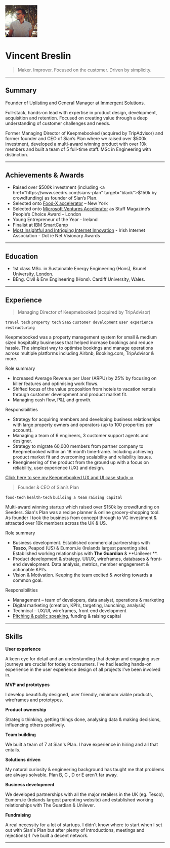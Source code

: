 <img src="/images/vincent-profile.jpg" width="20%">

# Vincent Breslin

> Maker. Improver. Focused on the customer. Driven by simplicity.

---
## Summary

Founder of <a href="http://www.uplisting.io" target="blank">Uplisting</a> and General Manager at <a href="https://angel.co/immergent-solutions" target="blank">Immergent Solutions</a>.

Full‐stack, hands‐on lead with expertise in product design, development, acquisition and retention. Focused on creating value through a deep understanding of customer challenges and needs.

Former Managing Director of Keepmebooked (acquired by TripAdvisor) and former founder and CEO of Sian’s Plan where we raised over $500k investment, developed a multi-award winning product with over 10k members and built a team of 5 full-time staff. MSc in Engineering with distinction.

---

## Achievements & Awards
* Raised over $500k investment (including <a href="https://www.seedrs.com/sians-plan" target="blank">$150k by crowdfunding</a>) as founder of Sian’s Plan.
* Selected onto <a href="https://food-x.com/" target="blank">Food‐X accelerator</a> – New York
* Selected onto <a href="https://www.microsoftaccelerator.com/" target="blank">Microsoft Ventures Accelerator</a> as Stuff Magazine’s People’s Choice Award – London
* Young Entrepreneur of the Year - Ireland
* Finalist at IBM SmartCamp
* <a href="https://iia.ie/tag/iia-awards/" target="blank">Most Insightful and Intriguing Internet Innovation</a> - Irish Internet Association - Dot ie Net Visionary Awards
---
## Education

* 1st class MSc. in Sustainable Energy Engineering (Hons), Brunel University, London.
* BEng. Civil & Env Engineering (Hons). Cardiff University, Wales.
---
## Experience

> Managing Director of Keepmebooked (acquired by TripAdvisor)

`travel tech` `property tech` `SaaS` `customer development` `user experience` `restructuring`

Keepmebooked was a property management system for small & medium sized hospitality businesses that helped increase bookings and reduce hassle. The simplest way to optimise bookings and manage operations across multiple platforms including Airbnb, Booking.com, TripAdvisor & more.

Role summary

* Increased Average Revenue per User (ARPU) by 25% by focusing on killer features and optimising work flows.
* Shifted focus of the value proposition from hotels to vacation rentals through customer development and product market fit.
* Managing cash flow, P&L and growth.

Responsibilities
* Strategy for acquiring members and developing business relationships with large property owners and operators (up to 100 properties per account).
* Managing a team of 6 engineers, 3 customer support agents and designer.
* Strategy to migrate 60,000 members from partner company to Keepmebooked within an 18 month time‐frame. Including achieving product market fit and overcoming scalability and reliability issues.
* Reengineering of the product from the ground up with a focus on reliability, user experience (UX) and design.

<a href="/#/keepmebooked">Click here to see my Keepmebooked UX and UI case study ➩</a>

> Founder & CEO of Sian’s Plan

`food-tech` `health-tech` `building a team` `raising capital`

Multi-award winning startup which raised over $150k by crowdfunding on Seeders. Sian's Plan was a recipe planner & online grocery‐shopping tool. As founder I took the business from concept through to VC investment & attracted over 10k members across the UK & US.

Role summary
* Business development. Established commercial partnerships with **Tesco**, Peapod (US) & Eumom.ie (Irelands largest parenting site). Established working relationships with  **The Guardian** &  **Unilever **.
* Product development & strategy. UI/UX, wireframes, databases & front‐end development. Data analysis, metrics, member engagement & actionable KPI’s.
* Vision & Motivation. Keeping the team excited & working towards a common goal.

Responsibilities
* Management – team of developers, data analyst, operations & marketing
* Digital marketing (creation, KPI’s, targeting, launching, analysis)
* Technical – UX/UI, wireframes, front‐end development
* <a href="https://www.youtube.com/watch?v=Ld72SmaTfhw" target="blank">Pitching & public speaking</a>, funding & raising capital
---


## Skills

**User experience**

A keen eye for detail and an understanding that design and engaging user journeys are crucial for today's consumers. I've had leading hands-on experience in the user experience design of all projects I've been involved in.

**MVP and prototypes**

I develop beautifully designed, user friendly, minimum viable products, wireframes and prototypes.

**Product ownership**

Strategic thinking, getting things done, analysing data & making decisions, influencing others positively.

**Team building**

We built a team of 7 at Sian's Plan. I have experience in hiring and all that entails.

**Solutions driven**

My natural curiosity & engineering background has taught me that problems are always solvable. Plan B, C , D or E aren't far away.

**Business development**

We developed partnerships with all the major retailers in the UK (eg. Tesco), Eumom.ie (Irelands largest parenting website) and established working relationships with The Guardian & Unilever.

**Fundraising**

A real necessity for a lot of startups. I didn't know where to start when I set out with Sian's Plan but after plenty of introductions, meetings and rejections(!) I've built a decent network.

---
